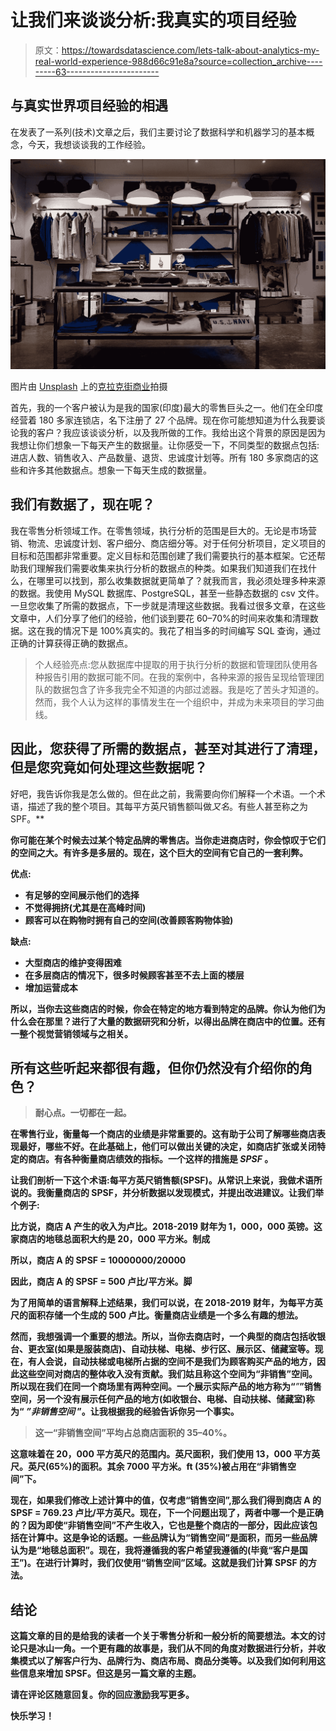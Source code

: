 # 让我们来谈谈分析:我真实的项目经验

> 原文：<https://towardsdatascience.com/lets-talk-about-analytics-my-real-world-experience-988d66c91e8a?source=collection_archive---------63----------------------->

## 与真实世界项目经验的相遇

在发表了一系列(技术)文章之后，我们主要讨论了数据科学和机器学习的基本概念，今天，我想谈谈我的工作经验。

![](img/6ca6b632a1df2c8168ef52c7b87818a8.png)

图片由 [Unsplash](https://unsplash.com?utm_source=medium&utm_medium=referral) 上的[克拉克街商业](https://unsplash.com/@mercantile?utm_source=medium&utm_medium=referral)拍摄

首先，我的一个客户被认为是我的国家(印度)最大的零售巨头之一。他们在全印度经营着 180 多家连锁店，名下注册了 27 个品牌。现在你可能想知道为什么我要谈论我的客户？我应该谈谈分析，以及我所做的工作。我给出这个背景的原因是因为我想让你们想象一下每天产生的数据量。让你感受一下，不同类型的数据点包括:进店人数、销售收入、产品数量、退货、忠诚度计划等。所有 180 多家商店的这些和许多其他数据点。想象一下每天生成的数据量。

## 我们有数据了，现在呢？

我在零售分析领域工作。在零售领域，执行分析的范围是巨大的。无论是市场营销、物流、忠诚度计划、客户细分、商店细分等。对于任何分析项目，定义项目的目标和范围都非常重要。定义目标和范围创建了我们需要执行的基本框架。它还帮助我们理解我们需要收集来执行分析的数据点的种类。如果我们知道我们在找什么，在哪里可以找到，那么收集数据就更简单了？就我而言，我必须处理多种来源的数据。我使用 MySQL 数据库、PostgreSQL，甚至一些静态数据的 csv 文件。一旦您收集了所需的数据点，下一步就是清理这些数据。我看过很多文章，在这些文章中，人们分享了他们的经验，他们谈到要花 60–70%的时间来收集和清理数据。这在我的情况下是 100%真实的。我花了相当多的时间编写 SQL 查询，通过正确的计算获得正确的数据点。

> 个人经验亮点:您从数据库中提取的用于执行分析的数据和管理团队使用各种报告引用的数据可能不同。在我的案例中，各种来源的报告呈现给管理团队的数据包含了许多我完全不知道的内部过滤器。我是吃了苦头才知道的。然而，我个人认为这样的事情发生在一个组织中，并成为未来项目的学习曲线。

## 因此，您获得了所需的数据点，甚至对其进行了清理，但是您究竟如何处理这些数据呢？

好吧，我告诉你我是怎么做的。但在此之前，我需要向你们解释一个术语。一个术语，描述了我的整个项目。其每平方英尺销售额叫做*又名*。有些人甚至称之为 SPF。**

**你可能在某个时候去过某个特定品牌的零售店。当你走进商店时，你会惊叹于它们的空间之大。有许多是多层的。现在，这个巨大的空间有它自己的一套利弊。**

**优点:**

*   **有足够的空间展示他们的选择**
*   **不觉得拥挤(尤其是在高峰时间)**
*   **顾客可以在购物时拥有自己的空间(改善顾客购物体验)**

**缺点:**

*   **大型商店的维护变得困难**
*   **在多层商店的情况下，很多时候顾客甚至不去上面的楼层**
*   **增加运营成本**

**所以，当你去这些商店的时候，你会在特定的地方看到特定的品牌。你认为他们为什么会在那里？进行了大量的数据研究和分析，以得出品牌在商店中的位置。还有一整个视觉营销领域与之相关。**

## **所有这些听起来都很有趣，但你仍然没有介绍你的角色？**

> **耐心点。一切都在一起。**

**在零售行业，衡量每一个商店的业绩是非常重要的。这有助于公司了解哪些商店表现最好，哪些不好。在此基础上，他们可以做出关键的决定，如商店扩张或关闭特定的商店。有各种衡量商店绩效的指标。一个这样的措施是 ***SPSF*** 。**

**让我们剖析一下这个术语:每平方英尺销售额(SPSF)。从常识上来说，我做术语所说的。我衡量商店的 SPSF，并分析数据以发现模式，并提出改进建议。让我们举个例子:**

**比方说，商店 A 产生的收入为卢比。2018-2019 财年为 1，000，000 英镑。这家商店的地毯总面积大约是 20，000 平方米。制成**

**所以，商店 A 的 SPSF = 10000000/20000**

**因此，商店 A 的 SPSF = 500 卢比/平方米。脚**

**为了用简单的语言解释上述结果，我们可以说，在 2018-2019 财年，为每平方英尺的面积存储一个生成的 500 卢比。衡量商店业绩是一个多么有趣的想法。**

**然而，我想强调一个重要的想法。所以，当你去商店时，一个典型的商店包括收银台、更衣室(如果是服装商店)、自动扶梯、电梯、步行区、展示区、储藏室等。现在，有人会说，自动扶梯或电梯所占据的空间不是我们为顾客购买产品的地方，因此这些空间对商店的整体收入没有贡献。我们姑且称这个空间为“非销售”空间。所以现在我们在同一个商场里有两种空间。一个展示实际产品的地方称为“***”***”销售空间，另一个没有展示任何产品的地方(如收银台、电梯、自动扶梯、储藏室)称为“ ***”非销售空间*** ”。让我根据我的经验告诉你另一个事实。**

> ****这一“非销售空间”平均占总商店面积的 35–40%。****

**这意味着在 20，000 平方英尺的范围内。英尺面积，我们使用 13，000 平方英尺。英尺(65%)的面积。其余 7000 平方米。ft (35%)被占用在“非销售空间”下。**

**现在，如果我们修改上述计算中的值，仅考虑“销售空间”,那么我们得到商店 A 的 SPSF = 769.23 卢比/平方英尺。现在，下一个问题出现了，两者中哪一个是正确的？因为即使“非销售空间”不产生收入，它也是整个商店的一部分，因此应该包括在计算中。这是争论的话题。一些品牌认为“销售空间”是面积，而另一些品牌认为是“地毯总面积”。现在，我将遵循我的客户希望我遵循的(毕竟“客户是国王”)。在进行计算时，我们仅使用“销售空间”区域。这就是我们计算 SPSF 的方法。**

## **结论**

**这篇文章的目的是给我的读者一个关于零售分析和一般分析的简要想法。本文的讨论只是冰山一角。一个更有趣的故事是，我们从不同的角度对数据进行分析，并收集模式以了解客户行为、品牌行为、商店布局、商品分类等。以及我们如何利用这些信息来增加 SPSF。但这是另一篇文章的主题。**

**请在评论区随意回复。你的回应激励我写更多。**

**快乐学习！**